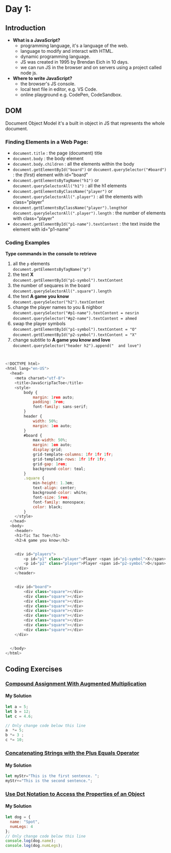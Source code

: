 
# Day 1: 
## Introduction 
* **What is a  JavaScript?**
  - programming language, it's a language of the web.
  - language to modify and interact with HTML.
  - dynamic programming language.
  - JS was created in 1995 by Brendan Eich in 10 days.
  - we can run JS in the browser and on servers using a project called node js.
* **Where to write  JavaScript?**
  - the browser's JS console.
  - local text file in editor, e.g. VS Code.
  - online playground e.g. CodePen, CodeSandbox.
## DOM 
Document Object Model it's a built in object in JS that represents the whole document.
### Finding Elements in a Web Page:
- `document.title` : the page (document) title
- `document.body` : the body element
- `document.body.children` : all the elements within the body
- `document.getElementById("board")` or `document.querySelector("#board")` : the (first) element with id="board"
- `document.getElementsByTagName("h1")` or `document.querySelectorAll("h1")` : all the h1 elements
- `document.getElementsByClassName("player")` or `document.querySelectorAll(".player")` : all the elements with class="player"
- `document.getElementsByClassName("player").length`or `document.querySelectorAll(".player").length` : the number of elements with class="player"
- `document.getElementById("p1-name").textContent` : the text inside the element with id="p1-name"
  






### Coding Examples
**Type commands in the console to retrieve**
  1. all the `p` elements <br>
    `document.getElementsByTagName("p")`
  2. the text **X** <br>
    `document.getElementById("p1-symbol").textContent`
  3. the number of sequares in the board <br>
     `document.querySelectorAll(".square").length`
  4. the text **A game you know**  <br>
     `document.querySelector("h2").textContent`
  5. change the player names to you & nighbor  <br>
     `document.querySelector("#p1-name").textContent = nesrin`
     `document.querySelector("#p2-name").textContent = ahmed`
  6. swap the player symbols  <br>
     `document.getElementById("p1-symbol").textContent = "O"`
     `document.getElementById("p2-symbol").textContent = "X"`
  7. change subtitle to **A game you know and love**  <br>
     `document.querySelector("header h2").append("  and love")`
```javascript


<!DOCTYPE html>
<html lang="en-US">
  <head>
    <meta charset="utf-8">
    <title>JavaScripTacToe</title>
    <style>
        body {
            margin: 1rem auto;
            padding: 3rem;
            font-family: sans-serif;
        }
        header {
            width: 50%;
            margin: 1em auto;
        }
        #board {
            max-width: 50%;
            margin: 1em auto;
            display:grid; 
            grid-template-columns: 1fr 1fr 1fr; 
            grid-template-rows: 1fr 1fr 1fr;
            grid-gap: 1rem;
            background-color: teal;
        }
        .square {
            min-height: 1.3em;
            text-align: center;
            background-color: white;
            font-size: 5rem;
            font-family: monospace;
            color: black;
        }
    </style>
  </head>
  <body>
    <header>
    <h1>Tic Tac Toe</h1>
    <h2>A game you know</h2>


    <div id="players">
        <p id="p1" class="player">Player <span id="p1-symbol">X</span>: <span id="p1-name">Anjana</span></p>
        <p id="p2" class="player">Player <span id="p2-symbol">O</span>: <span id="p2-name">Marc</span></p>
    </div>
    </header>


    <div id="board">
        <div class="square"></div>
        <div class="square"></div>
        <div class="square"></div>
        <div class="square"></div>
        <div class="square"></div>
        <div class="square"></div>
        <div class="square"></div>
        <div class="square"></div>
        <div class="square"></div>
    </div>


  </body>
</html>


```


## Coding Exercises

### [Compound Assignment With Augmented Multiplication](https://www.freecodecamp.org/learn/javascript-algorithms-and-data-structures/basic-javascript/compound-assignment-with-augmented-multiplication)

#### My Solution


```javascript
let a = 5;
let b = 12;
let c = 4.6;

// Only change code below this line
a  *= 5;
b *= 3 ;
c *= 10;
```
### [Concatenating Strings with the Plus Equals Operator](https://www.freecodecamp.org/learn/javascript-algorithms-and-data-structures/basic-javascript/concatenating-strings-with-the-plus-equals-operator)

#### My Solution


```javascript
let myStr="This is the first sentence. ";
myStr+="This is the second sentence.";

```
### [Use Dot Notation to Access the Properties of an Object](https://www.freecodecamp.org/learn/javascript-algorithms-and-data-structures/object-oriented-programming/use-dot-notation-to-access-the-properties-of-an-object)

#### My Solution


```javascript
let dog = {
  name: "Spot",
  numLegs: 4
};
// Only change code below this line
console.log(dog.name);
console.log(dog.numLegs);

```

